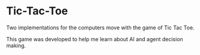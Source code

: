# Tic-Tac-Toe
Two implementations for the computers move with the game of Tic Tac Toe.

This game was developed to help me learn about AI and agent decision making.
